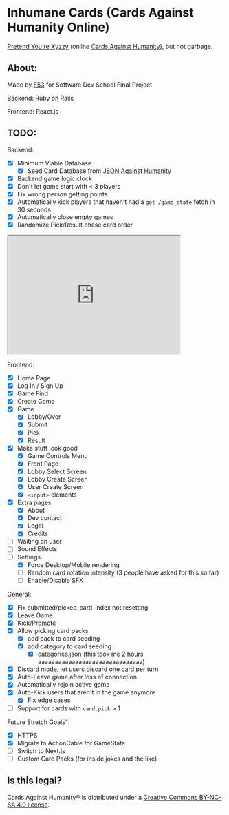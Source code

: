 # Inhumane Cards (Cards Against Humanity Online)
[Pretend You're Xyzzy](https://pyx-1.pretendyoure.xyz/zy/) (online [Cards Against Humanity](https://www.cardsagainsthumanity.com/)), but not garbage.

## About:
Made by [F53](https://f53.dev) for Software Dev School Final Project

Backend: Ruby on Rails

Frontend: React.js

## TODO:
Backend:
- [x] Minimum Viable Database
  - [x] Seed Card Database from [JSON Against Humanity](https://crhallberg.com/cah/)
- [x] Backend game logic clock
- [x] Don't let game start with < 3 players
- [x] Fix wrong person getting points
- [x] Automatically kick players that haven't had a `get /game_state` fetch in 30 seconds
- [x] Automatically close empty games
- [x] Randomize Pick/Result phase card order

<iframe width="400" height="275" src='https://dbdiagram.io/embed/63506e9047094101959cbd7f'> </iframe>

Frontend:
- [x] Home Page
- [x] Log In / Sign Up
- [x] Game Find
- [x] Create Game
- [x] Game
  - [x] Lobby/Over
  - [x] Submit
  - [x] Pick
  - [x] Result
- [x] Make stuff look good
  - [x] Game Controls Menu
  - [x] Front Page
  - [x] Lobby Select Screen
  - [x] Lobby Create Screen
  - [x] User Create Screen
  - [x] `<input>` elements
- [x] Extra pages
  - [x] About
  - [x] Dev contact
  - [x] Legal
  - [x] Credits
- [ ] Waiting on user
- [ ] Sound Effects
- [ ] Settings
  - [x] Force Desktop/Mobile rendering
  - [ ] Random card rotation intensity
      (3 people have asked for this so far)
  - [ ] Enable/Disable SFX

General:
- [x] Fix submitted/picked_card_index not resetting
- [x] Leave Game
- [x] Kick/Promote
- [x] Allow picking card packs
  - [x] add pack to card seeding
  - [x] add category to card seeding
    - [x] categories.json (this took me 2 hours aaaaaaaaaaaaaaaaaaaaaaaaaaaaaaa)
- [x] Discard mode, let users discard one card per turn
- [x] Auto-Leave game after loss of connection
- [x] Automatically rejoin active game
- [x] Auto-Kick users that aren't in the game anymore
  - [x] Fix edge cases
- [ ] Support for cards with `card.pick` > 1

Future Stretch Goals":
- [x] HTTPS
- [x] Migrate to ActionCable for GameState
- [ ] Switch to Next.js
- [ ] Custom Card Packs (for inside jokes and the like)

## Is this legal?
Cards Against Humanity® is distributed under a [Creative Commons BY-NC-SA 4.0 license](https://creativecommons.org/licenses/by-nc-sa/4.0/legalcode).